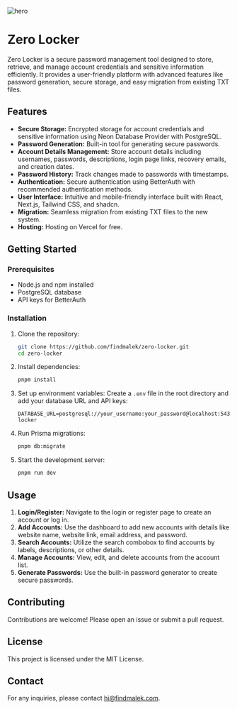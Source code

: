 ![hero](github.png)

# Zero Locker

Zero Locker is a secure password management tool designed to store, retrieve, and manage account credentials and sensitive information efficiently. It provides a user-friendly platform with advanced features like password generation, secure storage, and easy migration from existing TXT files.

## Features

- **Secure Storage:** Encrypted storage for account credentials and sensitive information using Neon Database Provider with PostgreSQL.
- **Password Generation:** Built-in tool for generating secure passwords.
- **Account Details Management:** Store account details including usernames, passwords, descriptions, login page links, recovery emails, and creation dates.
- **Password History:** Track changes made to passwords with timestamps.
- **Authentication:** Secure authentication using BetterAuth with recommended authentication methods.
- **User Interface:** Intuitive and mobile-friendly interface built with React, Next.js, Tailwind CSS, and shadcn.
- **Migration:** Seamless migration from existing TXT files to the new system.
- **Hosting:** Hosting on Vercel for free.

## Getting Started

### Prerequisites

- Node.js and npm installed
- PostgreSQL database
- API keys for BetterAuth

### Installation

1. Clone the repository:

   ```bash
   git clone https://github.com/findmalek/zero-locker.git
   cd zero-locker
   ```

2. Install dependencies:

   ```bash
   pnpm install
   ```

3. Set up environment variables:
   Create a `.env` file in the root directory and add your database URL and API keys:

   ```
   DATABASE_URL=postgresql://your_username:your_password@localhost:5432/zero-locker
   ```

4. Run Prisma migrations:

   ```bash
   pnpm db:migrate
   ```

5. Start the development server:
   ```bash
   pnpm run dev
   ```

## Usage

1. **Login/Register:** Navigate to the login or register page to create an account or log in.
2. **Add Accounts:** Use the dashboard to add new accounts with details like website name, website link, email address, and password.
3. **Search Accounts:** Utilize the search combobox to find accounts by labels, descriptions, or other details.
4. **Manage Accounts:** View, edit, and delete accounts from the account list.
5. **Generate Passwords:** Use the built-in password generator to create secure passwords.

## Contributing

Contributions are welcome! Please open an issue or submit a pull request.

## License

This project is licensed under the MIT License.

## Contact

For any inquiries, please contact [hi@findmalek.com](mailto:hi@findmalek.com).
